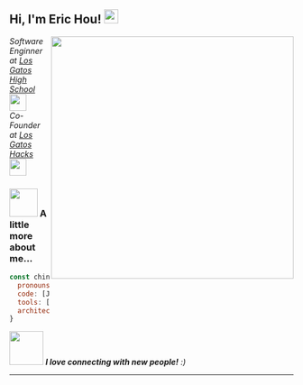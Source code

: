 <h2> Hi, I'm Eric Hou! <img src="https://media.tenor.com/y7wD4R6K-LQAAAAM/wonderpals-cute.gif" width="25"></h2>

<img align='right' src="https://media.tenor.com/CeDk6XdCgOUAAAAi/develop-web.gif" width="430">
<p><em>Software Enginner at <a href="http://www.https://www.lghs.net/">Los Gatos High School</a><img src="https://media.giphy.com/media/fYSnHlufseco8Fh93Z/giphy.gif" width="30"></br>Co-Founder at <a href="https://losgatoshacks.com/">Los Gatos Hacks</a><img src="https://media.giphy.com/media/WUlplcMpOCEmTGBtBW/giphy.gif" width="30"> 
</em></p>

### <img src="https://media.giphy.com/media/VgCDAzcKvsR6OM0uWg/giphy.gif" width="50"> A little more about me...  

```javascript
const chinese = {
  pronouns: "he" | "him",
  code: [Javascript, PHP, HTML, CSS, Python],
  tools: [React, Django, Node],
  architecture: ["microservices", "event-driven", "design system pattern"],
}
```

<img src="https://media.giphy.com/media/LnQjpWaON8nhr21vNW/giphy.gif" width="60"> <em><b>I love connecting with new people!</b> :)</em>

---
